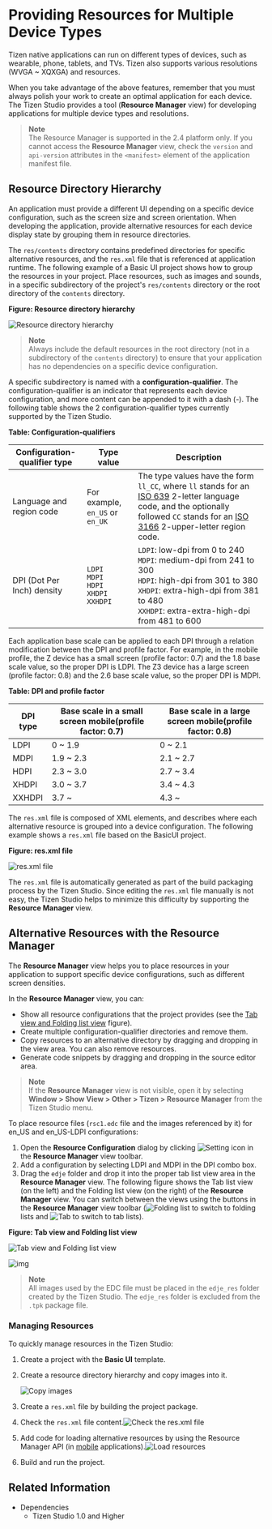 # Providing Resources for Multiple Device Types

Tizen native applications can run on different types of devices, such as wearable, phone, tablets, and TVs. Tizen also supports various resolutions (WVGA ~ XQXGA) and resources.

When you take advantage of the above features, remember that you must always polish your work to create an optimal application for each device. The Tizen Studio provides a tool (**Resource Manager** view) for developing applications for multiple device types and resolutions.

> **Note**  
> The Resource Manager is supported in the 2.4 platform only. If you cannot access the **Resource Manager** view, check the `version` and `api-version` attributes in the `<manifest>` element of the application manifest file.

## Resource Directory Hierarchy

An application must provide a different UI depending on a specific device configuration, such as the screen size and screen orientation. When developing the application, provide alternative resources for each device display state by grouping them in resource directories.

The `res/contents` directory contains predefined directories for specific alternative resources, and the `res.xml` file that is referenced at application runtime. The following example of a Basic UI project shows how to group the resources in your project. Place resources, such as images and sounds, in a specific subdirectory of the project's `res/contents` directory or the root directory of the `contents` directory.

**Figure: Resource directory hierarchy**

![Resource directory hierarchy](./media/resource_manager_directory_hierarchy.png)

> **Note**  
> Always include the default resources in the root directory (not in a subdirectory of the `contents` directory) to ensure that your application has no dependencies on a specific device configuration.

A specific subdirectory is named with a **configuration-qualifier**. The configuration-qualifier is an indicator that represents each device configuration, and more content can be appended to it with a dash (-). The following table shows the 2 configuration-qualifier types currently supported by the Tizen Studio.

**Table: Configuration-qualifiers**

| Configuration-qualifier type | Type value                        | Description                              |
|----------------------------|---------------------------------|----------------------------------------|
| Language and region code     | For example, `en_US` or `en_UK`   | The type values have the form `ll_CC`, where `ll` stands for an [ISO 639](https://www.gnu.org/software/gettext/manual/html_node/Usual-Language-Codes.html) 2-letter language code, and the optionally followed `CC` stands for an [ISO 3166](https://www.gnu.org/software/gettext/manual/html_node/Country-Codes.html#Country-Codes) 2-upper-letter region code. |
| DPI (Dot Per Inch) density   |`LDPI`<br/>`MDPI`<br/>`HDPI`<br/>`XHDPI`<br/>`XXHDPI` | `LDPI`: low-dpi from 0 to 240<br/>`MDPI`: medium-dpi from 241 to 300<br/>`HDPI`: high-dpi from 301 to 380<br/>`XHDPI`: extra-high-dpi from 381 to 480<br/>`XXHDPI`: extra-extra-high-dpi from 481 to 600 |

Each application base scale can be applied to each DPI through a relation modification between the DPI and profile factor. For example, in the mobile profile, the Z device has a small screen (profile factor: 0.7) and the 1.8 base scale value, so the proper DPI is LDPI. The Z3 device has a large screen (profile factor: 0.8) and the 2.6 base scale value, so the proper DPI is MDPI.

**Table: DPI and profile factor**

| DPI type | Base scale in a small screen mobile(profile factor: 0.7) | Base scale in a large screen mobile(profile factor: 0.8) |
|--------|----------------------------------------|----------------------------------------|
| LDPI     | 0 ~ 1.9                                  | 0 ~ 2.1                                  |
| MDPI     | 1.9 ~ 2.3                                | 2.1 ~ 2.7                                |
| HDPI     | 2.3 ~ 3.0                                | 2.7 ~ 3.4                                |
| XHDPI    | 3.0 ~ 3.7                                | 3.4 ~ 4.3                                |
| XXHDPI   | 3.7 ~                                    | 4.3 ~                                    |

The `res.xml` file is composed of XML elements, and describes where each alternative resource is grouped into a device configuration. The following example shows a `res.xml` file based on the BasicUI project.

**Figure: res.xml file**

![res.xml file](./media/resource_manager_res_xml.png)

The `res.xml` file is automatically generated as part of the build packaging process by the Tizen Studio. Since editing the `res.xml` file manually is not easy, the Tizen Studio helps to minimize this difficulty by supporting the **Resource Manager** view.

## Alternative Resources with the Resource Manager

The **Resource Manager** view helps you to place resources in your application to support specific device configurations, such as different screen densities.

In the **Resource Manager** view, you can:

- Show all resource configurations that the project provides (see the [Tab view and Folding list view](#tablist) figure).
- Create multiple configuration-qualifier directories and remove them.
- Copy resources to an alternative directory by dragging and dropping in the view area. You can also remove resources.
- Generate code snippets by dragging and dropping in the source editor area.

> **Note**  
> If the **Resource Manager** view is not visible, open it by selecting **Window > Show View > Other > Tizen > Resource Manager** from the Tizen Studio menu.

To place resource files (`rsc1.edc` file and the images referenced by it) for en_US and en_US-LDPI configurations:

1. Open the **Resource Configuration** dialog by clicking ![Setting icon](./media/resource_manager_cogwheel_icon.png) in the **Resource Manager** view toolbar.
2. Add a configuration by selecting LDPI and MDPI in the DPI combo box.
3. Drag the `edje` folder and drop it into the proper tab list view area in the **Resource Manager** view. The following figure shows the Tab list view (on the left) and the Folding list view (on the right) of the **Resource Manager** view. You can switch between the views using the buttons in the **Resource Manager** view toolbar (![Folding list](./media/resource_manager_folding_lists_view_icon.png) to switch to folding lists and ![Tab](./media/resource_manager_tab_lists_view_icon.png) to switch to tab lists).

<a name="tablist"></a>
**Figure: Tab view and Folding list view**

![Tab view and Folding list view](./media/resource_manager_configurations.png)

![img](./media/resource_manager_edge_res_folder.png)

> **Note**  
> All images used by the EDC file must be placed in the `edje_res` folder created by the Tizen Studio. The `edje_res` folder is excluded from the `.tpk` package file.

### Managing Resources

To quickly manage resources in the Tizen Studio:

1. Create a project with the **Basic UI** template.

2. Create a resource directory hierarchy and copy images into it.

   ![Copy images](./media/resource_manager_copy_images.png)

3. Create a `res.xml` file by building the project package.

4. Check the `res.xml` file content.![Check the res.xml file](./media/resource_manager_check_res_xml.png)

5. Add code for loading alternative resources by using the Resource Manager API (in [mobile](../../native/api/mobile/latest/group__CAPI__RESOURCE__MANAGER__MODULE.html) applications).![Load resources](./media/resource_manager_add_code.png)

6. Build and run the project.

## Related Information
* Dependencies
  - Tizen Studio 1.0 and Higher
